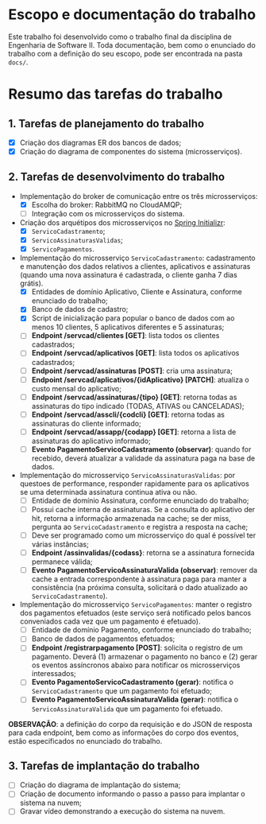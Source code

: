 # Escopo e documentação do trabalho
Este trabalho foi desenvolvido como o trabalho final da disciplina de Engenharia de Software II. Toda documentação, bem como o enunciado do trabalho com a definição do seu escopo, pode ser encontrada na pasta `docs/`.

# Resumo das tarefas do trabalho
## 1. Tarefas de planejamento do trabalho
- [X] Criação dos diagramas ER dos bancos de dados;
- [X] Criação do diagrama de componentes do sistema (microsserviços).

## 2. Tarefas de desenvolvimento do trabalho
* Implementação do broker de comunicação entre os três microsserviços:
    - [X] Escolha do broker: RabbitMQ no CloudAMQP;
    - [ ] Integração com os microsserviços do sistema.
* Criação dos arquétipos dos microsserviços no [Spring Initializr](https://start.spring.io/):
    - [X] `ServicoCadastramento`;
    - [X] `ServicoAssinaturasValidas`;
    - [X] `ServicoPagamentos`.
* Implementação do microsserviço `ServicoCadastramento`: cadastramento e manutenção dos dados relativos a clientes, aplicativos e assinaturas (quando uma nova assinatura é cadastrada, o cliente ganha 7 dias grátis).
    - [X] Entidades de domínio Aplicativo, Cliente e Assinatura, conforme enunciado do trabalho;
    - [X] Banco de dados de cadastro;
    - [X] Script de inicialização para popular o banco de dados com ao menos 10 clientes, 5 aplicativos diferentes e 5 assinaturas;
    - [ ] **Endpoint /servcad/clientes [GET]**: lista todos os clientes cadastrados;
    - [ ] **Endpoint /servcad/aplicativos [GET]**: lista todos os aplicativos cadastrados;
    - [ ] **Endpoint /servcad/assinaturas [POST]**: cria uma assinatura;
    - [ ] **Endpoint /servcad/aplicativos/{idAplicativo} [PATCH]**: atualiza o custo mensal do aplicativo;
    - [ ] **Endpoint /servcad/assinaturas/{tipo} [GET]**: retorna todas as assinaturas do tipo indicado (TODAS, ATIVAS ou CANCELADAS);
    - [ ] **Endpoint /servcad/asscli/{codcli} [GET]**: retorna todas as assinaturas do cliente informado;
    - [ ] **Endpoint /servcad/assapp/{codapp} [GET]**: retorna a lista de assinaturas do aplicativo informado;
    - [ ] **Evento PagamentoServicoCadastramento (observar)**: quando for recebido, deverá atualizar a validade da assinatura paga na base de dados.
* Implementação do microsserviço `ServicoAssinaturasValidas`: por questoes de performance, responder rapidamente para os aplicativos se uma determinada assinatura continua ativa ou não.
    - [ ] Entidade de domínio Assinatura, conforme enunciado do trabalho;
    - [ ] Possui cache interna de assinaturas. Se a consulta do aplicativo der hit, retorna a informação armazenada na cache; se der miss, pergunta ao `ServicoCadastramento` e registra a resposta na cache;
    - [ ] Deve ser programado como um microsserviço do qual é possível ter várias instâncias;
    - [ ] **Endpoint /assinvalidas/{codass}**: retorna se a assinatura fornecida permanece válida;
    - [ ] **Evento PagamentoServicoAssinaturaValida (observar)**: remover da cache a entrada correspondente à assinatura paga para manter a consistência (na próxima consulta, solicitará o dado atualizado ao `ServicoCadastramento`).
* Implementação do microsserviço `ServicoPagamentos`: manter o registro dos pagamentos efetuados (este serviço será notificado pelos bancos conveniados cada vez que um pagamento é efetuado).
    - [ ] Entidade de domínio Pagamento, conforme enunciado do trabalho;
    - [ ] Banco de dados de pagamentos efetuados;
    - [ ] **Endpoint /registrarpagamento [POST]**: solicita o registro de um pagamento. Deverá (1) armazenar o pagamento no banco e (2) gerar os eventos assíncronos abaixo para notificar os microsserviços interessados;
    - [ ] **Evento PagamentoServicoCadastramento (gerar)**: notifica o `ServicoCadastramento` que um pagamento foi efetuado;
    - [ ] **Evento PagamentoServicoAssinaturaValida (gerar)**: notifica o `ServicoAssinaturaValida` que um pagamento foi efetuado.

**OBSERVAÇÃO**: a definição do corpo da requisição e do JSON de resposta para cada endpoint, bem como as informações do corpo dos eventos, estão especificados no enunciado do trabalho.

## 3. Tarefas de implantação do trabalho
- [ ] Criação do diagrama de implantação do sistema;
- [ ] Criação de documento informando o passo a passo para implantar o sistema na nuvem;
- [ ] Gravar vídeo demonstrando a execução do sistema na nuvem.
